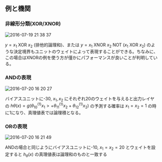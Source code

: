 ## 例と機関

### 非線形分類(XOR/XNOR)

![2016-07-19 21 38 37](https://cloud.githubusercontent.com/assets/6447085/16950076/43a83316-4df9-11e6-82b9-dea9ece2e2a7.png)

$y = x_1$ XOR $x_2$ (排他的論理和)、または $y = x_1$ XNOR $x_2$ NOT $(x_1$ XOR $x_2)$ のような決定境界もユニットのウェイトによって表現することができる。ちなみに、この場合はXNORの例を使う方が僅かにパフォーマンスが良いことが判明している。

### ANDの表現

![2016-07-20 16 20 27](https://cloud.githubusercontent.com/assets/6447085/16978249/f2600072-4e95-11e6-8bf8-5d26aba897e1.png)

バイアスユニットに-30, $x_1, x_2$ にそれぞれ20のウェイトを与えると出力レイヤの $h\theta(x) = g(\theta^{(1)}_10 x_1>+ \theta^{(1)}_11 x_2 + \theta^{(1)}_12 x_2)$ の予測する確率は $x_1 = x_2 = 1$ の時に1になり、真理値表では論理積となる。

### ORの表現

![2016-07-20 16 21 49](https://cloud.githubusercontent.com/assets/6447085/16978272/21f8c7a6-4e96-11e6-87f0-d8536b66fd9f.png)

ANDの場合と同じようにバイアスユニットに-10, $x_1 = x_2 = 20$ とウェイトを設定すると $h_\theta(x)$ の真理値表は論理和のものと一致する

